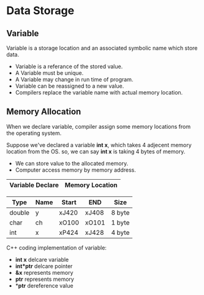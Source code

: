 # Data Storage

## Variable
Variable is a storage location and an associated symbolic name which store data.
- Variable is a referance of the stored value.
- A Variable must be unique.
- A Variable may change in run time of program.
- Variable can be reassigned to a new value.
- Compilers replace the variable name with actual memory location.

## Memory Allocation
When we declare variable, compiler assign some memory locations from the operating system.

Suppose we've declared a variable **int x**, which takes 4 adjecent memory location from the OS. so, we can say **int x** is taking 4 bytes of memory.

- We can store value to the allocated memory.
- Computer access memory by memory address.

|Variable Declare   | Memory  Location    |
|-------------|-------------|

|Type |Name | Start| END    |  Size |
|-----|-----|------|--------|-------|
| double| y | xJ420  | xJ408  | 8 byte|
| char |ch  | xO100  | xO101  | 1 byte|
| int| x    | xP424  | xJ428  | 4 byte|

C++ coding implementation of variable:
- **int x** delcare variable
- **int*ptr** delcare pointer
- **&x** represents memory
- **ptr** represents memory
- ***ptr** dereference value
